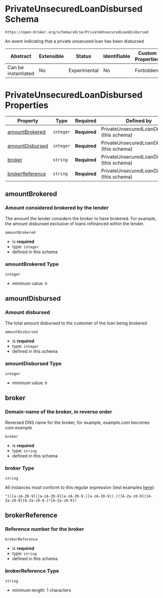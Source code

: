 
# PrivateUnsecuredLoanDisbursed Schema

```
https://open-broker.org/schema/v0/se/PrivateUnsecuredLoanDisbursed
```

An event indicating that a private unsecured loan has been
disbursed


| Abstract | Extensible | Status | Identifiable | Custom Properties | Additional Properties | Defined In |
|----------|------------|--------|--------------|-------------------|-----------------------|------------|
| Can be instantiated | No | Experimental | No | Forbidden | Forbidden | [PrivateUnsecuredLoanDisbursed.json](PrivateUnsecuredLoanDisbursed.json) |

# PrivateUnsecuredLoanDisbursed Properties

| Property | Type | Required | Defined by |
|----------|------|----------|------------|
| [amountBrokered](#amountbrokered) | `integer` | **Required** | PrivateUnsecuredLoanDisbursed (this schema) |
| [amountDisbursed](#amountdisbursed) | `integer` | **Required** | PrivateUnsecuredLoanDisbursed (this schema) |
| [broker](#broker) | `string` | **Required** | PrivateUnsecuredLoanDisbursed (this schema) |
| [brokerReference](#brokerreference) | `string` | **Required** | PrivateUnsecuredLoanDisbursed (this schema) |

## amountBrokered
### Amount considered brokered by the lender

The amount the lender considers the broker to have
brokered. For example, the amount disbursed exclusive
of loans refinanced within the lender.


`amountBrokered`
* is **required**
* type: `integer`
* defined in this schema

### amountBrokered Type


`integer`
* minimum value: `0`






## amountDisbursed
### Amount disbursed

The total amount disbursed to
the customer of the loan being brokered


`amountDisbursed`
* is **required**
* type: `integer`
* defined in this schema

### amountDisbursed Type


`integer`
* minimum value: `0`






## broker
### Domain-name of the broker, in reverse order

Reversed DNS name for the broker, for example, example.com becomes com.example

`broker`
* is **required**
* type: `string`
* defined in this schema

### broker Type


`string`


All instances must conform to this regular expression 
(test examples [here](https://regexr.com/?expression=%5E((%5Ba-zA-Z0-9%5D%7C%5Ba-zA-Z0-9%5D%5Ba-zA-Z0-9-%5D%5Ba-zA-Z0-9%5D).)(%5BA-Za-z0-9%5D%7C%5BA-Za-z0-9%5D%5BA-Za-z0-9-%5D*%5BA-Za-z0-9%5D))):
```regex
^(([a-zA-Z0-9]|[a-zA-Z0-9][a-zA-Z0-9-][a-zA-Z0-9]).)([A-Za-z0-9]|[A-Za-z0-9][A-Za-z0-9-]*[A-Za-z0-9])
```






## brokerReference
### Reference number for the broker

`brokerReference`
* is **required**
* type: `string`
* defined in this schema

### brokerReference Type


`string`
* minimum length: 1 characters




